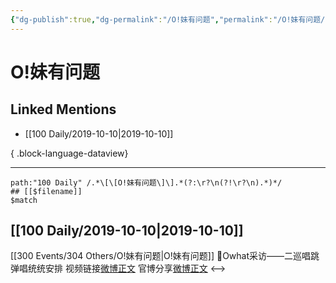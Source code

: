 ```yaml
---
{"dg-publish":true,"dg-permalink":"/O!妹有问题","permalink":"/O!妹有问题/","created":"2023-03-29T16:32:13.000+08:00","updated":"2023-04-10T16:54:28.000+08:00"}
---
```


# O!妹有问题

## Linked Mentions
- [[100 Daily/2019-10-10\|2019-10-10]]

{ .block-language-dataview}

---

```expander
path:"100 Daily" /.*\[\[O!妹有问题\]\].*(?:\r?\n(?!\r?\n).*)*/
## [[$filename]]
$match
```
## [[100 Daily/2019-10-10\|2019-10-10]]
[[300 Events/304 Others/O!妹有问题\|O!妹有问题]]
🌟Owhat采访——二巡唱跳弹唱统统安排
视频链接[微博正文](https://m.weibo.cn/6466290670/4425912386625438)
官博分享[微博正文](https://m.weibo.cn/6466290670/4425965751487850)
<-->